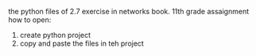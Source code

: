 the python files of 2.7 exercise in networks book. 
11th grade assaignment
how to open:
1. create python project
2. copy and paste the files in teh project
